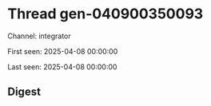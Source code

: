 # Thread gen-040900350093
Channel: integrator

First seen: 2025-04-08 00:00:00

Last seen: 2025-04-08 00:00:00

## Digest


